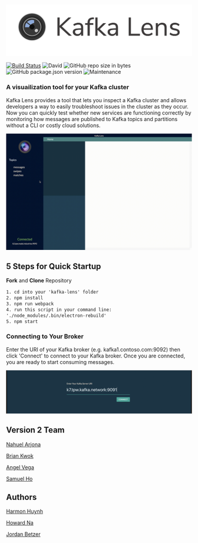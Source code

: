 ![Kafka Lens Logo](assets/images/kl-f-logo.png)

[![Build Status](https://travis-ci.com/kafka-lens/kafka-lens.svg?branch=master)](https://travis-ci.com/kafka-lens/kafka-lens)
![David](https://img.shields.io/badge/dependencies-up%20to%20date-brightgreen)
![GitHub repo size in bytes](https://img.shields.io/github/repo-size/kafka-lens/kafka-lens.svg)
![GitHub package.json version](https://img.shields.io/github/package-json/v/kafka-lens/kafka-lens.svg)
![Maintenance](https://img.shields.io/maintenance/yes/2019.svg)

### A visuailization tool for your Kafka cluster

Kafka Lens provides a tool that lets you inspect a Kafka cluster and allows developers a way to easily troubleshoot issues in the cluster as they occur. Now you can quickly test whether new services are functioning correctly by monitoring how messages are published to Kafka topics and partitions without a CLI or costly cloud solutions.

![Screen Capture](assets/images/kl-g.gif)

## 5 Steps for Quick Startup

**Fork** and **Clone** Repository
```
1. cd into your 'kafka-lens' folder
2. npm install
3. npm run webpack
4. run this script in your command line: './node_modules/.bin/electron-rebuild'
5. npm start
```

### Connecting to Your Broker

Enter the URI of your Kafka broker (e.g. kafka1.contoso.com:9092) then click 'Connect' to connect to your Kafka broker. Once you are connected, you are ready to start consuming messages. 

![](assets/images/cp-rm.gif)

## Version 2 Team
[Nahuel Arjona](https://github.com/nahuelarjonadev)

[Brian Kwok](https://github.com/briankwok15)

[Angel Vega](https://github.com/AngelEvelyn)

[Samuel Ho](https://github.com/samueldaraho)

## Authors
[Harmon Huynh](https://github.com/iAmHarmon)

[Howard Na](https://github.com/howardNa)

[Jordan Betzer](https://github.com/jordanzobean)
